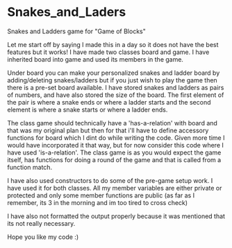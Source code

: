 # Snakes_and_Laders
Snakes and Ladders game for "Game of Blocks"

Let me start off by saying I made this in a day so it does not have the best features but it works!
I have made two classes board and game. I have inherited board into game and used its members in the game.

Under board you can make your personalized snakes and ladder board by adding/deleting snakes/ladders but if you just wish to play the game then there is a pre-set board available. I have stored snakes and ladders as pairs of numbers, and have also stored the size of the board. The first element of the pair is where a snake ends or where a ladder starts and the second element is where a snake starts or where a ladder ends.

The class game should technically have a 'has-a-relation' with board and that was my original plan but then for that i'll have to define accessory functions for board which I dint do while writing the code. Given more time I would have incorporated it that way, but for now consider this code where I have used 'is-a-relation'.
The class game is as you would expect the game itself, has functions for doing a round of the game and that is called from a function match.

I have also used constructors to do some of the pre-game setup work. I have used it for both classes.
All my member variables are either private or protected and only some member functions are public (as far as I remember, its 3 in the morning and im too tired to cross check)

I have also not formatted the output properly because it was mentioned that its not really necessary.

Hope you like my code :)
